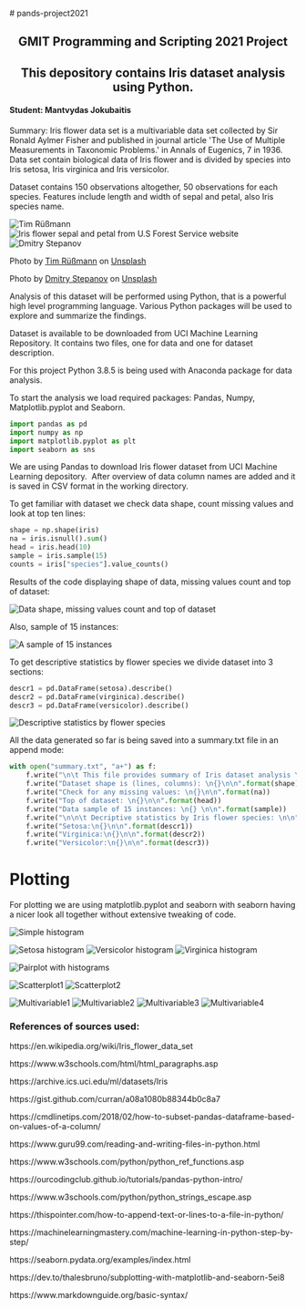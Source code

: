 <p># pands-project2021</p>
<h2 style="text-align: center;">GMIT Programming and Scripting 2021 Project</h2>
<h2 style="text-align: center;">This depository contains Iris dataset analysis using Python.</h2>
<h4>Student: Mantvydas Jokubaitis</h4>
<p>Summary: Iris flower data set is a multivariable data set collected by Sir Ronald Aylmer Fisher and published in journal article &apos;The Use of Multiple Measurements in Taxonomic Problems.&apos; in Annals of Eugenics, 7 in 1936. Data set contain biological data of Iris flower and is divided by species into Iris setosa, Iris virginica and Iris versicolor.</p>
<p>Dataset contains 150 observations altogether, 50 observations for each species. Features include length and width of sepal and petal, also Iris species name.</p>

![Tim Rüßmann](https://github.com/Mantvydas-data/pands-project2021/blob/main/readme_images/1.PNG) ![Iris flower sepal and petal from U.S Forest Service website](https://www.fs.fed.us/wildflowers/beauty/iris/images/flower/blueflagiris_flower_lg.jpg) ![Dmitry Stepanov](https://github.com/Mantvydas-data/pands-project2021/blob/main/readme_images/1.PNG) 


Photo by <a href="https://unsplash.com/@timaesthetic?utm_source=unsplash&utm_medium=referral&utm_content=creditCopyText">Tim Rüßmann</a> on <a href="https://unsplash.com/s/photos/iris-flower?utm_source=unsplash&utm_medium=referral&utm_content=creditCopyText">Unsplash</a>

Photo by <a href="https://unsplash.com/@stepanovgg?utm_source=unsplash&utm_medium=referral&utm_content=creditCopyText">Dmitry Stepanov</a> on <a href="https://unsplash.com/s/photos/iris-flower?utm_source=unsplash&utm_medium=referral&utm_content=creditCopyText">Unsplash</a>
  


<p>Analysis of this dataset will be performed using Python, that is a powerful high level programming language. Various Python packages will be used to explore and summarize the findings.&nbsp;</p>
<p>Dataset is available to be downloaded from UCI Machine Learning Repository. It contains two files, one for data and one for dataset description.</p>
<p>For this project Python 3.8.5 is being used with Anaconda package for data analysis.</p>
<p>To start the analysis we load required packages: Pandas, Numpy, Matplotlib.pyplot and Seaborn.</p>

```python
import pandas as pd
import numpy as np
import matplotlib.pyplot as plt
import seaborn as sns
```
<p>We are using Pandas to download Iris flower dataset from UCI Machine Learning depository. &nbsp;After overview of data column names are added and it is saved in CSV format in the working directory.</p>
<p>To get familiar with dataset we check data shape, count missing values and look at top ten lines:</p>

```python
shape = np.shape(iris)
na = iris.isnull().sum()
head = iris.head(10) 
sample = iris.sample(15)
counts = iris["species"].value_counts()
```
<p>Results of the code displaying shape of data, missing values count and top of dataset:</p>

![Data shape, missing values count and top of dataset](https://github.com/Mantvydas-data/pands-project2021/blob/main/readme_images/1.PNG) 

<p>Also, sample of 15 instances:</p>

![A sample of 15 instances](https://github.com/Mantvydas-data/pands-project2021/blob/main/readme_images/2.PNG)

<p>To get descriptive statistics by flower species we divide dataset into 3 sections:</p>

```python
descr1 = pd.DataFrame(setosa).describe()
descr2 = pd.DataFrame(virginica).describe()
descr3 = pd.DataFrame(versicolor).describe()
```
![Descriptive statistics by flower species](https://github.com/Mantvydas-data/pands-project2021/blob/main/readme_images/3.PNG)


<p>All the data generated so far is being saved into a summary.txt file in an append mode:</p>

```python
with open("summary.txt", "a+") as f:
    f.write("\n\t This file provides summary of Iris dataset analysis \n\n")
    f.write("Dataset shape is (lines, columns): \n{}\n\n".format(shape))
    f.write("Check for any missing values: \n{}\n\n".format(na))
    f.write("Top of dataset: \n{}\n\n".format(head))
    f.write("Data sample of 15 instances: \n{} \n\n".format(sample))
    f.write("\n\n\t Decriptive statistics by Iris flower species: \n\n")
    f.write("Setosa:\n{}\n\n".format(descr1))
    f.write("Virginica:\n{}\n\n".format(descr2))
    f.write("Versicolor:\n{}\n\n".format(descr3))
```

# Plotting
<p>For plotting we are using matplotlib.pyplot and seaborn with seaborn having a nicer look all together without extensive tweaking of code.</p>

![Simple histogram](https://github.com/Mantvydas-data/pands-project2021/blob/main/1simple_histogram.png)


![Setosa histogram](https://github.com/Mantvydas-data/pands-project2021/blob/main/2setosa_histogram.png)
![Versicolor histogram](https://github.com/Mantvydas-data/pands-project2021/blob/main/3versicolor_histogram.png)
![Virginica histogram](https://github.com/Mantvydas-data/pands-project2021/blob/main/4virginica_histogram.png)

![Pairplot with histograms](https://github.com/Mantvydas-data/pands-project2021/blob/main/5pairplot_histogram.png)

![Scatterplot1](https://github.com/Mantvydas-data/pands-project2021/blob/main/6scatterplot1.png)
![Scatterplot2](https://github.com/Mantvydas-data/pands-project2021/blob/main/7scatterplot2.png)


![Multivariable1](https://github.com/Mantvydas-data/pands-project2021/blob/main/8multivariable1.png) ![Multivariable2](https://github.com/Mantvydas-data/pands-project2021/blob/main/9multivariable2.png)
![Multivariable3](https://github.com/Mantvydas-data/pands-project2021/blob/main/10multivariable3.png) ![Multivariable4](https://github.com/Mantvydas-data/pands-project2021/blob/main/11multivariable4.png)

<h3>References of sources used:</h3>
<p>https://en.wikipedia.org/wiki/Iris_flower_data_set</p>
<p>https://www.w3schools.com/html/html_paragraphs.asp</p>
<p>https://archive.ics.uci.edu/ml/datasets/Iris</p>
<p>https://gist.github.com/curran/a08a1080b88344b0c8a7</p>
<p>https://cmdlinetips.com/2018/02/how-to-subset-pandas-dataframe-based-on-values-of-a-column/</p>
<p>https://www.guru99.com/reading-and-writing-files-in-python.html</p>
<p>https://www.w3schools.com/python/python_ref_functions.asp</p>
<p>https://ourcodingclub.github.io/tutorials/pandas-python-intro/</p>
<p>https://www.w3schools.com/python/python_strings_escape.asp</p>
<p>https://thispointer.com/how-to-append-text-or-lines-to-a-file-in-python/</p>
<p>https://machinelearningmastery.com/machine-learning-in-python-step-by-step/</p>
<p>https://seaborn.pydata.org/examples/index.html</p>
<p>https://dev.to/thalesbruno/subplotting-with-matplotlib-and-seaborn-5ei8</p>
<p>https://www.markdownguide.org/basic-syntax/</p>
